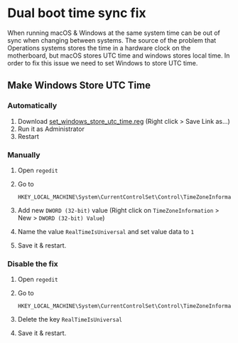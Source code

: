 # Dual boot time sync fix



When running macOS & Windows at the same system time can be out of sync when changing between systems. The source of the problem that Operations systems stores the time in a hardware clock on the motherboard, but macOS stores UTC time and windows stores local time. In order to fix this issue we need to set Windows to store UTC time.

## Make Windows Store UTC Time

### Automatically

1. Download [set_windows_store_utc_time.reg](https://raw.githubusercontent.com/teimor/OpenCore_ASRock-B550M_RX6800XT/main/_static/dual_boot_time_sync_fix/set_windows_store_utc_time.reg) (Right click > Save Link as...)
2. Run it as Administrator
3. Restart

### Manually 

1. Open `regedit` 

2. Go to

   ```
   HKEY_LOCAL_MACHINE\System\CurrentControlSet\Control\TimeZoneInformation
   ```

3. Add new `DWORD (32-bit)` value (Right click on `TimeZoneInformation` > New > `DWORD (32-bit) Value`)
4. Name the value `RealTimeIsUniversal` and set value data to `1`
5. Save it & restart.



### Disable the fix

1. Open `regedit` 

2. Go to

   ```
   HKEY_LOCAL_MACHINE\System\CurrentControlSet\Control\TimeZoneInformation
   ```

3. Delete the key `RealTimeIsUniversal`

4. Save it & restart.

